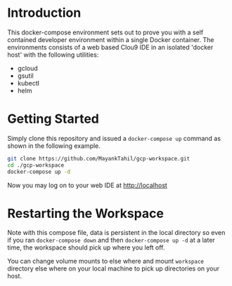 # Introduction 

This docker-compose environment sets out to prove you with a self contained developer environment within a single Docker container. The environments consists of a web based Clou9 IDE in an isolated 'docker host' with the following utilities: 

* gcloud
* gsutil
* kubectl 
* helm 


# Getting Started

Simply clone this repository and issued a `docker-compose up` command as shown in the following example. 

```bash
git clone https://github.com/MayankTahil/gcp-workspace.git
cd ./gcp-workspace
docker-compose up -d 
```

Now you may log on to your web IDE at [http://localhost](http://localhost)

# Restarting the Workspace

Note with this compose file, data is persistent in the local directory so even if you ran `docker-compose down` and then `docker-compose up -d` at a later time, the workspace should pick up where you left off. 


You can change volume mounts to else where and mount `workspace` directory else where on your local machine to pick up directories on your host. 